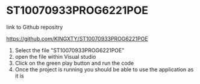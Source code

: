 # ST10070933PROG6221POE
link to Github repositry 

https://github.com/KINGXTY/ST10070933PROG6221POE

1) Select the file "ST10070933PROG6221POE"
2) open the file within Visual studio 
3) Click on the green play button and run the code  
4) Once the project is running you should be able to use the application as it is 

